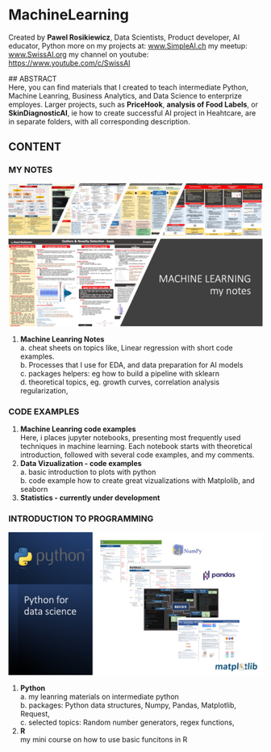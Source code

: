 # MachineLearning
Created by __Pawel Rosikiewicz__, Data Scientists, Product developer, AI educator, Python 
more on my projects at: www.SimpleAI.ch
my meetup: www.SwissAI.org
my channel on youtube: https://www.youtube.com/c/SwissAI


## ABSTRACT   
Here, you can find materials that I created to teach intermediate Python, Machine Leanring, Business Analytics, and Data Science to enterprize employes.
Larger projects, such as __PriceHook__, __analysis of Food Labels__, or __SkinDiagnosticAI__, ie how to create successful AI project in Heahtcare, are in separate folders, with all corresponding description.

## CONTENT

### __MY NOTES__   
![outliers_slide_01](images/README_slide01.jpeg)

1. __Machine Leanring Notes__   
   a. cheat sheets on topics like, Linear regression with short code examples.  
   b. Processes that I use for EDA, and data preparation for AI models  
   c. packages helpers: eg how to build a pipeline with sklearn  
   d. theoretical topics, eg. growth curves, correlation analysis regularization,     

### __CODE EXAMPLES__   

1. __Machine Leanring code examples__      
   Here, i places jupyter notebooks, presenting most frequently used techniques in machine learning. Each notebook starts with theoretical introduction, followed with several code examples, and my comments.
2. __Data Vizualization - code examples__     
   a. basic introduction to plots with python   
   b. code example how to create great vizualizations with Matplolib, and seaborn  
6. __Statistics - currently under development__  

### __INTRODUCTION TO PROGRAMMING__   
![outliers_slide_01](images/README_slide02.jpeg)

1. __Python__   
    a. my leanring materials on intermediate python   
    b. packages: Python data structures, Numpy, Pandas, Matplotlib, Request,   
    c. selected topics: Random number generators, regex functions,   
2. __R__     
   my mini course on how to use basic funcitons in R  

